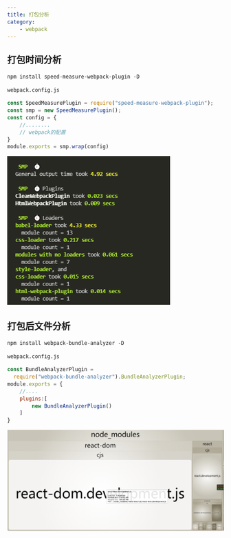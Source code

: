 ```yaml
---
title: 打包分析
category: 
    - webpack
---
```




## 打包时间分析

```shell
npm install speed-measure-webpack-plugin -D
```

`webpack.config.js`

```js
const SpeedMeasurePlugin = require("speed-measure-webpack-plugin");
const smp = new SpeedMeasurePlugin();
const config = {
    //........
    // webpack的配置
}
module.exports = smp.wrap(config)
```

![image-20210903153052331](./images/image-20210903153052331.png)

## 打包后文件分析

```shell
npm install webpack-bundle-analyzer -D
```

`webpack.config.js`

```js
const BundleAnalyzerPlugin =
  require("webpack-bundle-analyzer").BundleAnalyzerPlugin;
module.exports = {
    //....
    plugins:[
        new BundleAnalyzerPlugin()
    ]
}

```

![image-20210903154607867](./images/image-20210903154607867.png)


